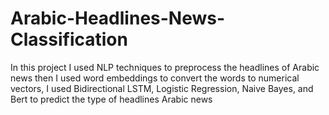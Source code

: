 # Arabic-Headlines-News-Classification
In this project I used NLP techniques to preprocess the headlines of Arabic news then I used word embeddings to convert the words to numerical vectors, I used Bidirectional LSTM, Logistic Regression, Naive Bayes, and Bert to predict the type of headlines Arabic news 
